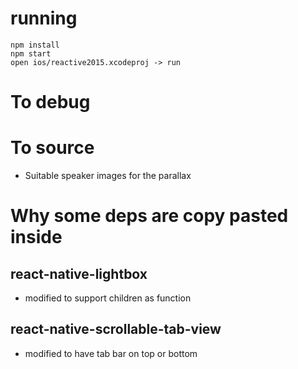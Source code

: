 # running
```
npm install
npm start
open ios/reactive2015.xcodeproj -> run
```
# To debug

# To source
* Suitable speaker images for the parallax

# Why some deps are copy pasted inside
## react-native-lightbox
* modified to support children as function

## react-native-scrollable-tab-view
* modified to have tab bar on top or bottom
